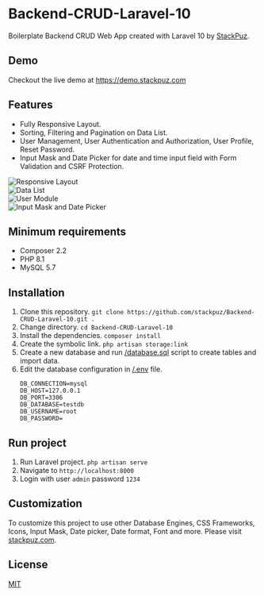 # Backend-CRUD-Laravel-10
Boilerplate Backend CRUD Web App created with Laravel 10 by [StackPuz](https://stackpuz.com).

## Demo
Checkout the live demo at https://demo.stackpuz.com

## Features
- Fully Responsive Layout.
- Sorting, Filtering and Pagination on Data List.
- User Management, User Authentication and Authorization, User Profile, Reset Password.
- Input Mask and Date Picker for date and time input field with Form Validation and CSRF Protection.

![Responsive Layout](https://stackpuz.com/img/feature/responsive.gif)  
![Data List](https://stackpuz.com/img/feature/list.gif)  
![User Module](https://stackpuz.com/img/feature/user.png)  
![Input Mask and Date Picker](https://stackpuz.com/img/feature/date.gif)

## Minimum requirements
- Composer 2.2
- PHP 8.1
- MySQL 5.7

## Installation
1. Clone this repository. `git clone https://github.com/stackpuz/Backend-CRUD-Laravel-10.git .`
2. Change directory. `cd Backend-CRUD-Laravel-10`
3. Install the dependencies. `composer install`
4. Create the symbolic link. `php artisan storage:link`
5. Create a new database and run [/database.sql](/database.sql) script to create tables and import data.
6. Edit the database configuration in [/.env](/.env) file.
    ```
    DB_CONNECTION=mysql
    DB_HOST=127.0.0.1
    DB_PORT=3306
    DB_DATABASE=testdb
    DB_USERNAME=root
    DB_PASSWORD=
    ```

## Run project

1. Run Laravel project. `php artisan serve`
2. Navigate to `http://localhost:8000`
3. Login with user `admin` password `1234`

## Customization
To customize this project to use other Database Engines, CSS Frameworks, Icons, Input Mask, Date picker, Date format, Font and more. Please visit [stackpuz.com](https://stackpuz.com).

## License

[MIT](https://opensource.org/licenses/MIT)